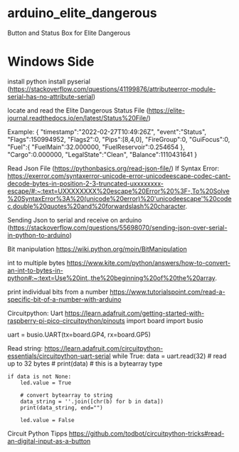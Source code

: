 # arduino_elite_dangerous
Button and Status Box for Elite Dangerous

# Windows Side
install python
install pyserial (https://stackoverflow.com/questions/41199876/attributeerror-module-serial-has-no-attribute-serial)

locate and read the Elite Dangerous Status File (https://elite-journal.readthedocs.io/en/latest/Status%20File/)

Example: 
{ "timestamp":"2022-02-27T10:49:26Z", "event":"Status", "Flags":150994952, "Flags2":0, "Pips":[8,4,0], "FireGroup":0, "GuiFocus":0, "Fuel":{ "FuelMain":32.000000, "FuelReservoir":0.254654 }, "Cargo":0.000000, "LegalState":"Clean", "Balance":1110431641 }

Read Json File (https://pythonbasics.org/read-json-file/)
If Syntax Error: https://exerror.com/syntaxerror-unicode-error-unicodeescape-codec-cant-decode-bytes-in-position-2-3-truncated-uxxxxxxxx-escape/#:~:text=UXXXXXXXX%20escape%20Error%20%3F-,To%20Solve%20SyntaxError%3A%20(unicode%20error)%20'unicodeescape'%20codec,double%20quotes%20and%20forwardslash%20character.

Sending Json to serial and receive on arduino
(https://stackoverflow.com/questions/55698070/sending-json-over-serial-in-python-to-arduino)

Bit manipulation
https://wiki.python.org/moin/BitManipulation

int to multiple bytes
https://www.kite.com/python/answers/how-to-convert-an-int-to-bytes-in-python#:~:text=Use%20int.,the%20beginning%20of%20the%20array.

print individual bits from a number
https://www.tutorialspoint.com/read-a-specific-bit-of-a-number-with-arduino


Circuitpython:
Uart
https://learn.adafruit.com/getting-started-with-raspberry-pi-pico-circuitpython/pinouts
import board
import busio

uart = busio.UART(tx=board.GP4, rx=board.GP5)

Read string:
https://learn.adafruit.com/circuitpython-essentials/circuitpython-uart-serial
while True:
    data = uart.read(32)  # read up to 32 bytes
    # print(data)  # this is a bytearray type

    if data is not None:
        led.value = True

        # convert bytearray to string
        data_string = ''.join([chr(b) for b in data])
        print(data_string, end="")

        led.value = False

Circuit Python Tipps
https://github.com/todbot/circuitpython-tricks#read-an-digital-input-as-a-button
